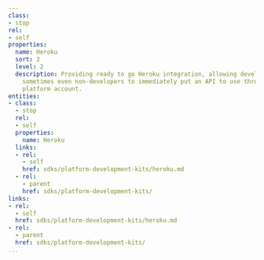 ```yaml
---
class:
- stop
rel:
- self
properties:
  name: Heroku
  sort: 2
  level: 2
  description: Providing ready to go Heroku integration, allowing developers, and
    sometimes even non-developers to immediately put an API to use through their Heroku
    platform account.
entities:
- class:
  - stop
  rel:
  - self
  properties:
    name: Heroku
  links:
  - rel:
    - self
    href: sdks/platform-development-kits/heroku.md
  - rel:
    - parent
    href: sdks/platform-development-kits/
links:
- rel:
  - self
  href: sdks/platform-development-kits/heroku.md
- rel:
  - parent
  href: sdks/platform-development-kits/
...
```

